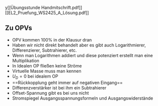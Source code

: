 y[[Übungsstunde Handmitschrift.pdf]]
[[EL2_Pruefung_WS2425_A_Lösung.pdf]]
## Zu OPVs
- OPV kommen 100% in der Klausur dran
- Haben wir nicht direkt behandelt aber es gibt auch Logarithmierer, Differenzierer, Subtrahierer, etc.
- Wenn man Logarithmen addiert und diese potenziert erstellt man eine Multiplikation
- In Idealen OP fließen keine Ströme
- Virtuelle Masse muss man kennen
- $U_{D}=0$ bei idealem OP
- ==Rückkopplung geht immer auf negativen Eingang==
- Differenzverstärker ist bei ihm ein Subtrahierer
- Offset-Spannung gibt es bei uns nicht
- Stromspiegel Ausgangsspannungsformeln und Ausgangswiderstände